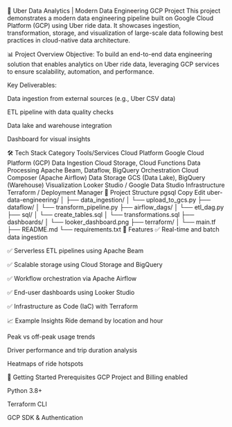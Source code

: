 🚗 Uber Data Analytics | Modern Data Engineering GCP Project
This project demonstrates a modern data engineering pipeline built on Google Cloud Platform (GCP) using Uber ride data. It showcases ingestion, transformation, storage, and visualization of large-scale data following best practices in cloud-native data architecture.

📊 Project Overview
Objective:
To build an end-to-end data engineering solution that enables analytics on Uber ride data, leveraging GCP services to ensure scalability, automation, and performance.

Key Deliverables:

Data ingestion from external sources (e.g., Uber CSV data)

ETL pipeline with data quality checks

Data lake and warehouse integration

Dashboard for visual insights

🛠️ Tech Stack
Category	Tools/Services
Cloud Platform	Google Cloud Platform (GCP)
Data Ingestion	Cloud Storage, Cloud Functions
Data Processing	Apache Beam, Dataflow, BigQuery
Orchestration	Cloud Composer (Apache Airflow)
Data Storage	GCS (Data Lake), BigQuery (Warehouse)
Visualization	Looker Studio / Google Data Studio
Infrastructure	Terraform / Deployment Manager
📂 Project Structure
pgsql
Copy
Edit
uber-data-engineering/
│
├── data_ingestion/
│   └── upload_to_gcs.py
├── dataflow/
│   └── transform_pipeline.py
├── airflow_dags/
│   └── etl_dag.py
├── sql/
│   └── create_tables.sql
│   └── transformations.sql
├── dashboards/
│   └── looker_dashboard.png
├── terraform/
│   └── main.tf
├── README.md
└── requirements.txt
🧪 Features
✅ Real-time and batch data ingestion

✅ Serverless ETL pipelines using Apache Beam

✅ Scalable storage using Cloud Storage and BigQuery

✅ Workflow orchestration via Apache Airflow

✅ End-user dashboards using Looker Studio

✅ Infrastructure as Code (IaC) with Terraform

📈 Example Insights
Ride demand by location and hour

Peak vs off-peak usage trends

Driver performance and trip duration analysis

Heatmaps of ride hotspots

🚀 Getting Started
Prerequisites
GCP Project and Billing enabled

Python 3.8+

Terraform CLI

GCP SDK & Authentication

